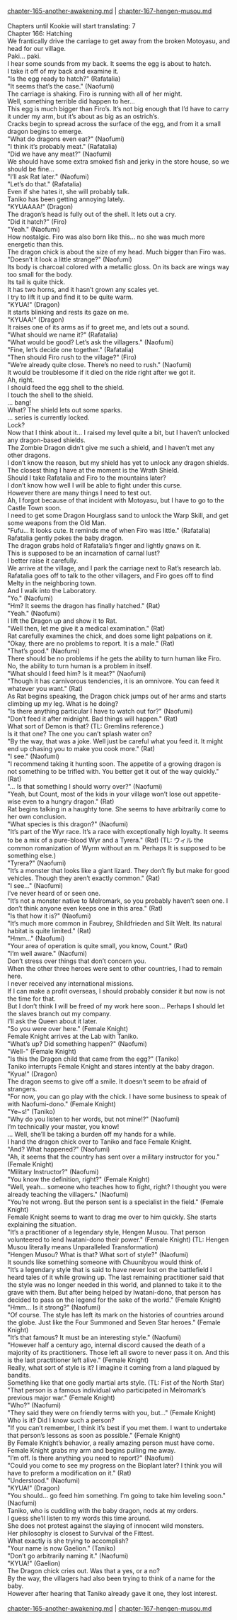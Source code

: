 [chapter-165-another-awakening.md](./chapter-165-another-awakening.md) | [chapter-167-hengen-musou.md](./chapter-167-hengen-musou.md) <br/>
<br/>
Chapters until Kookie will start translating: 7<br/>
Chapter 166: Hatching<br/>
We frantically drive the carriage to get away from the broken Motoyasu, and head for our village.<br/>
Paki… paki.<br/>
I hear some sounds from my back. It seems the egg is about to hatch.<br/>
I take it off of my back and examine it.<br/>
"Is the egg ready to hatch?" (Rafatalia)<br/>
"It seems that’s the case." (Naofumi)<br/>
The carriage is shaking. Firo is running with all of her might.<br/>
Well, something terrible did happen to her…<br/>
This egg is much bigger than Firo’s. It’s not big enough that I’d have to carry it under my arm, but it’s about as big as an ostrich’s.<br/>
Cracks begin to spread across the surface of the egg, and from it a small dragon begins to emerge.<br/>
"What do dragons even eat?" (Naofumi)<br/>
"I think it’s probably meat." (Rafatalia)<br/>
"Did we have any meat?" (Naofumi)<br/>
We should have some extra smoked fish and jerky in the store house, so we should be fine…<br/>
"I’ll ask Rat later." (Naofumi)<br/>
"Let’s do that." (Rafatalia)<br/>
Even if she hates it, she will probably talk.<br/>
Taniko has been getting annoying lately.<br/>
"KYUAAAA!" (Dragon)<br/>
The dragon’s head is fully out of the shell. It lets out a cry.<br/>
"Did it hatch?" (Firo)<br/>
"Yeah." (Naofumi)<br/>
How nostalgic. Firo was also born like this… no she was much more energetic than this.<br/>
The dragon chick is about the size of my head. Much bigger than Firo was.<br/>
"Doesn’t it look a little strange?" (Naofumi)<br/>
Its body is charcoal colored with a metallic gloss. On its back are wings way too small for the body.<br/>
Its tail is quite thick.<br/>
It has two horns, and it hasn’t grown any scales yet.<br/>
I try to lift it up and find it to be quite warm.<br/>
"KYUA!" (Dragon)<br/>
It starts blinking and rests its gaze on me.<br/>
"KYUAA!" (Dragon)<br/>
It raises one of its arms as if to greet me, and lets out a sound.<br/>
"What should we name it?" (Rafatalia)<br/>
"What would be good? Let’s ask the villagers." (Naofumi)<br/>
"Fine, let’s decide one together." (Rafatalia)<br/>
"Then should Firo rush to the village?" (Firo)<br/>
"We’re already quite close. There’s no need to rush." (Naofumi)<br/>
It would be troublesome if it died on the ride right after we got it.<br/>
Ah, right.<br/>
I should feed the egg shell to the shield.<br/>
I touch the shell to the shield.<br/>
… bang!<br/>
What? The shield lets out some sparks.<br/>
… series is currently locked.<br/>
Lock?<br/>
Now that I think about it… I raised my level quite a bit, but I haven’t unlocked any dragon-based shields.<br/>
The Zombie Dragon didn’t give me such a shield, and I haven’t met any other dragons.<br/>
I don’t know the reason, but my shield has yet to unlock any dragon shields.<br/>
The closest thing I have at the moment is the Wrath Shield.<br/>
Should I take Rafatalia and Firo to the mountains later?<br/>
I don’t know how well I will be able to fight under this curse.<br/>
However there are many things I need to test out.<br/>
Ah, I forgot because of that incident with Motoyasu, but I have to go to the Castle Town soon.<br/>
I need to get some Dragon Hourglass sand to unlock the Warp Skill, and get some weapons from the Old Man.<br/>
"Fufu… It looks cute. It reminds me of when Firo was little." (Rafatalia)<br/>
Rafatalia gently pokes the baby dragon.<br/>
The dragon grabs hold of Rafatalia’s finger and lightly gnaws on it.<br/>
This is supposed to be an incarnation of carnal lust?<br/>
I better raise it carefully.<br/>
We arrive at the village, and I park the carriage next to Rat’s research lab.<br/>
Rafatalia goes off to talk to the other villagers, and Firo goes off to find Melty in the neighboring town.<br/>
And I walk into the Laboratory.<br/>
"Yo." (Naofumi)<br/>
"Hm? It seems the dragon has finally hatched." (Rat)<br/>
"Yeah." (Naofumi)<br/>
I lift the Dragon up and show it to Rat.<br/>
"Well then, let me give it a medical examination." (Rat)<br/>
Rat carefully examines the chick, and does some light palpations on it.<br/>
"Okay, there are no problems to report. It is a male." (Rat)<br/>
"That’s good." (Naofumi)<br/>
There should be no problems if he gets the ability to turn human like Firo. No, the ability to turn human is a problem in itself.<br/>
"What should I feed him? Is it meat?" (Naofumi)<br/>
"Though it has carnivorous tendencies, it is an omnivore. You can feed it whatever you want." (Rat)<br/>
As Rat begins speaking, the Dragon chick jumps out of her arms and starts climbing up my leg. What is he doing?<br/>
"Is there anything particular I have to watch out for?" (Naofumi)<br/>
"Don’t feed it after midnight. Bad things will happen." (Rat)<br/>
What sort of Demon is that? (TL: Gremlins reference.)<br/>
Is it that one? The one you can’t splash water on?<br/>
"By the way, that was a joke. Well just be careful what you feed it. It might end up chasing you to make you cook more." (Rat)<br/>
"I see." (Naofumi)<br/>
"I recommend taking it hunting soon. The appetite of a growing dragon is not something to be trifled with. You better get it out of the way quickly." (Rat)<br/>
"… Is that something I should worry over?" (Naofumi)<br/>
"Yeah, but Count, most of the kids in your village won’t lose out appetite-wise even to a hungry dragon." (Rat)<br/>
Rat begins talking in a haughty tone. She seems to have arbitrarily come to her own conclusion.<br/>
"What species is this dragon?" (Naofumi)<br/>
"It’s part of the Wyr race. It’s a race with exceptionally high loyalty. It seems to be a mix of a pure-blood Wyr and a Tyrera." (Rat) (TL: ウィル the common romanization of Wyrm without an m. Perhaps It is supposed to be something else.)<br/>
"Tyrera?" (Naofumi)<br/>
"It’s a monster that looks like a giant lizard. They don’t fly but make for good vehicles. Though they aren’t exactly common." (Rat)<br/>
"I see…" (Naofumi)<br/>
I’ve never heard of or seen one.<br/>
"It’s not a monster native to Melromark, so you probably haven’t seen one. I don’t think anyone even keeps one in this area." (Rat)<br/>
"Is that how it is?" (Naofumi)<br/>
"It’s much more common in Faubrey, Shildfrieden and Silt Welt. Its natural habitat is quite limited." (Rat)<br/>
"Hmm…" (Naofumi)<br/>
"Your area of operation is quite small, you know, Count." (Rat)<br/>
"I’m well aware." (Naofumi)<br/>
Don’t stress over things that don’t concern you.<br/>
When the other three heroes were sent to other countries, I had to remain here.<br/>
I never received any international missions.<br/>
If I can make a profit overseas, I should probably consider it but now is not the time for that.<br/>
But I don’t think I will be freed of my work here soon… Perhaps I should let the slaves branch out my company.<br/>
I’ll ask the Queen about it later.<br/>
"So you were over here." (Female Knight)<br/>
Female Knight arrives at the Lab with Taniko.<br/>
"What’s up? Did something happen?" (Naofumi)<br/>
"Well-" (Female Knight)<br/>
"Is this the Dragon child that came from the egg?" (Taniko)<br/>
Taniko interrupts Female Knight and stares intently at the baby dragon.<br/>
"Kyua!" (Dragon)<br/>
The dragon seems to give off a smile. It doesn’t seem to be afraid of strangers.<br/>
"For now, you can go play with the chick. I have some business to speak of with Naofumi-dono." (Female Knight)<br/>
"Ye~s!" (Taniko)<br/>
"Why do you listen to her words, but not mine!?" (Naofumi)<br/>
I’m technically your master, you know!<br/>
… Well, she’ll be taking a burden off my hands for a while.<br/>
I hand the dragon chick over to Taniko and face Female Knight.<br/>
"And? What happened?" (Naofumi)<br/>
"Ah, it seems that the country has sent over a military instructor for you." (Female Knight)<br/>
"Military Instructor?" (Naofumi)<br/>
"You know the definition, right?" (Female Knight)<br/>
"Well, yeah… someone who teaches how to fight, right? I thought you were already teaching the villagers." (Naofumi)<br/>
"You’re not wrong. But the person sent is a specialist in the field." (Female Knight)<br/>
Female Knight seems to want to drag me over to him quickly. She starts explaining the situation.<br/>
"It’s a practitioner of a legendary style, Hengen Musou. That person volunteered to lend Iwatani-dono their power." (Female Knight) (TL: Hengen Musou literally means Unparalleled Transformation)<br/>
"Hengen Musou? What is that? What sort of style?" (Naofumi)<br/>
It sounds like something someone with Chuunibyou would think of.<br/>
"It’s a legendary style that is said to have never lost on the battlefield I heard tales of it while growing up. The last remaining practitioner said that the style was no longer needed in this world, and planned to take it to the grave with them. But after being helped by Iwatani-dono, that person has decided to pass on the legend for the sake of the world." (Female Knight)<br/>
"Hmm… Is it strong?" (Naofumi)<br/>
"Of course. The style has left its mark on the histories of countries around the globe. Just like the Four Summoned and Seven Star heroes." (Female Knight)<br/>
"It’s that famous? It must be an interesting style." (Naofumi)<br/>
"However half a century ago, internal discord caused the death of a majority of its practitioners. Those left all swore to never pass it on. And this is the last practitioner left alive." (Female Knight)<br/>
Really, what sort of style is it? I imagine it coming from a land plagued by bandits.<br/>
Something like that one godly martial arts style. (TL: Fist of the North Star)<br/>
"That person is a famous individual who participated in Melromark’s previous major war." (Female Knight)<br/>
"Who?" (Naofumi)<br/>
"They said they were on friendly terms with you, but…" (Female Knight)<br/>
Who is it? Did I know such a person?<br/>
"If you can’t remember, I think it’s best if you met them. I want to undertake that person’s lessons as soon as possible." (Female Knight)<br/>
By Female Knight’s behavior, a really amazing person must have come.<br/>
Female Knight grabs my arm and begins pulling me away.<br/>
"I’m off. Is there anything you need to report?" (Naofumi)<br/>
"Could you come to see my progress on the Bioplant later? I think you will have to preform a modification on it." (Rat)<br/>
"Understood." (Naofumi)<br/>
"KYUA!" (Dragon)<br/>
"You should… go feed him something. I’m going to take him leveling soon." (Naofumi)<br/>
Taniko, who is cuddling with the baby dragon, nods at my orders.<br/>
I guess she’ll listen to my words this time around.<br/>
She does not protest against the slaying of innocent wild monsters.<br/>
Her philosophy is closest to Survival of the Fittest.<br/>
What exactly is she trying to accomplish?<br/>
"Your name is now Gaelion." (Taniko)<br/>
"Don’t go arbitrarily naming it." (Naofumi)<br/>
"KYUA!" (Gaelion)<br/>
The Dragon chick cries out. Was that a yes, or a no?<br/>
By the way, the villagers had also been trying to think of a name for the baby.<br/>
However after hearing that Taniko already gave it one, they lost interest.<br/>
<br/>
[chapter-165-another-awakening.md](./chapter-165-another-awakening.md) | [chapter-167-hengen-musou.md](./chapter-167-hengen-musou.md) <br/>

